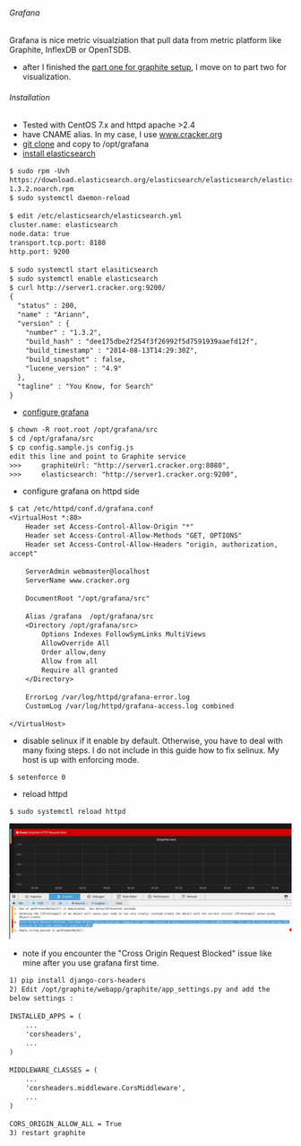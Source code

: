 ###### Grafana 

Grafana is nice metric visualziation that pull data from metric platform like Graphite, InflexDB or OpenTSDB. 

* after I finished the [part one for graphite setup](https://github.com/boonchu/opslab/blob/master/monitoring/graphite/README.md), I move on to part two for visualization.

###### Installation
* Tested with CentOS 7.x and httpd apache >2.4 
* have CNAME alias. In my case, I use www.cracker.org
* [git clone](https://github.com/torkelo/grafana) and copy to /opt/grafana
* [install elasticsearch](https://devops.profitbricks.com/tutorials/install-elasticsearch-on-centos-7/)
```
$ sudo rpm -Uvh https://download.elasticsearch.org/elasticsearch/elasticsearch/elasticsearch-1.3.2.noarch.rpm
$ sudo systemctl daemon-reload

$ edit /etc/elasticsearch/elasticsearch.yml
cluster.name: elasticsearch
node.data: true
transport.tcp.port: 8180
http.port: 9200

$ sudo systemctl start elasiticsearch
$ sudo systemctl enable elasticsearch
$ curl http://server1.cracker.org:9200/
{
  "status" : 200,
  "name" : "Ariann",
  "version" : {
    "number" : "1.3.2",
    "build_hash" : "dee175dbe2f254f3f26992f5d7591939aaefd12f",
    "build_timestamp" : "2014-08-13T14:29:30Z",
    "build_snapshot" : false,
    "lucene_version" : "4.9"
  },
  "tagline" : "You Know, for Search"
}
```
* [configure grafana](http://kaivanov.blogspot.com/2014/07/metrics-visualisation-and-collection.html)
```
$ chown -R root.root /opt/grafana/src
$ cd /opt/grafana/src
$ cp config.sample.js config.js
edit this line and point to Graphite service
>>>     graphiteUrl: "http://server1.cracker.org:8080",
>>>     elasticsearch: "http://server1.cracker.org:9200",
```
* configure grafana on httpd side
```
$ cat /etc/httpd/conf.d/grafana.conf
<VirtualHost *:80>
    Header set Access-Control-Allow-Origin "*"
    Header set Access-Control-Allow-Methods "GET, OPTIONS"
    Header set Access-Control-Allow-Headers "origin, authorization, accept"

    ServerAdmin webmaster@localhost
    ServerName www.cracker.org

    DocumentRoot "/opt/grafana/src"

    Alias /grafana  /opt/grafana/src
    <Directory /opt/grafana/src>
        Options Indexes FollowSymLinks MultiViews
        AllowOverride All
        Order allow,deny
        Allow from all
        Require all granted
    </Directory>

    ErrorLog /var/log/httpd/grafana-error.log
    CustomLog /var/log/httpd/grafana-access.log combined

</VirtualHost>
```
* disable selinux if it enable by default. Otherwise, you have to deal with many fixing steps. I do not include in this guide how to fix selinux. My host is up with enforcing mode.
```
$ setenforce 0
```
* reload httpd
```
$ sudo systemctl reload httpd
```

![CORS](https://github.com/boonchu/opslab/blob/master/monitoring/grafana/CORS.png)

* note if you encounter the "Cross Origin Request Blocked" issue like mine after you use grafana first time.
```
1) pip install django-cors-headers
2) Edit /opt/graphite/webapp/graphite/app_settings.py and add the below settings :

INSTALLED_APPS = (
    ...
    'corsheaders',
    ...
)

MIDDLEWARE_CLASSES = (
    ...
    'corsheaders.middleware.CorsMiddleware',
    ...
)

CORS_ORIGIN_ALLOW_ALL = True
3) restart graphite
```
